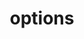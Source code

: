 ---
title: options
api:
  file: api_gateway_swagger.json
  operationId: options_api-v2-licenses-tokens-licensetokenid
hidden: false
---